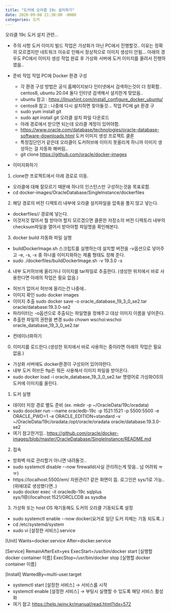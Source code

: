 ```yaml
---
title: "도커에 오라클 19c 설치하기"
date: 2020-09-08 21:30:00 -0000
categories: 도커
---
```

오라클 19c 도커 설치 관련...

* 주의 사항 
도커 이미지 빌드 작업은 가상화가 아닌 PC에서 진행할것.. 이유는 정확히 모르겠지만 네트워크 이슈로 인해서 정상적으로 이미지 생성이 안됨... 
아래의 경우도 PC에서 이미지 생성 작업 완료 후 가상화 서버에 도커 이미지를 올려서 진행하였음..

* 준비 작업 
작업 PC에 Docker 환경 구성
  - 각 환경 구성 방법은 공식 홈페이지보다 인터넷에서 검색하는것이 더 정확함.. centos8, ubuntu 20.04 둘다 인터넷 검색해서 설치한게 맞았음..
  - ubuntu 참고 : https://linuxhint.com/install_configure_docker_ubuntu/
  - centos8 참고 : 나중에 다시 설치하면 찾아둘것...
작업 PC에 git 환경 구
  - sudo yum install git
  - sudo apt install git
오라클 설치 파일 다운로드
  - 아래 경로에서 받으면 되는데 오라클 계정이 있어야함.
  - https://www.oracle.com/database/technologies/oracle-database-software-downloads.html
도커 이미지 생성 프로젝트 클론
  - 특정집단인거 같은데 오라클이 도커허브에 이미지 못올리게 하니까 이미지 생성하는 걸 자동화 해버림..
  - git clone https://github.com/oracle/docker-images

* 이미지화하기 
1. clone한 프로젝트에서 아래 경로로 이동.
  - 오라클에 대해 잘모르기 때문에 하나의 인스턴스만 구성하는것을 목표로함.
  - cd docker-images/OracleDatabase/SingleInstance/dockerfiles
2. 해당 경로의 버전 디렉토리 내부에 오라클 설치파일을 압축을 풀지 않고 넣는다.
  - dockerfiles/<version>/ 경로에 넣는다.
  - 이것저것 많아서 뭘 받아야 할지 모르겠으면 클론한 저장소의 버전 디렉토리 내부의 checksum파일을 열어서 받아야할 파일명을 확인해본다.
3. docker build 자동화 파일 실행
 - buildDockerImage.sh 스크립트를 실행하는데 설치할 버전을 -v옵션으로 넣어주고 -e, -s, -x 중 하나를 이미지화하는 제품 형태도 정해 준다.
 - sudo ./dockerfiles/buildDockerImage.sh -v 19.3.0 -s
4. 내부 도커허브에 올리거나 이미지를 tar파일로 추출한다. (생성한 위치에서 바로 사용한다면 아래의 작업은 필요 없음.)
 - 허브가 없어서 허브에 올리는건 나중에..
 - 이미지 확인 sudo docker images
 - 이미지 추출 sudo docker save -o oracle_database_19_3_0_se2.tar oracle/database:19.3.0-se2
 - 파라미터는 -o옵션으로 추출되는 파일명을 정해주고 대상 이미지 이름을 넣어준다.
 - 추출한 파일의 권한을 변경 sudo chown wschoi:wschoi oracle_database_19_3_0_se2.tar

* 컨테이너화하기
0. 이미지를 로드한다.(생성한 위치에서 바로 사용하는 중이라면 아래의 작업은 필요 없음.)
 - 가상화 서버에도 docker환경이 구성되어 있어야한다.
 - 내부 도커 허브든 ftp든 뭐든 사용해서 이미지 파일을 받아온다.
 - sudo docker load -i oracle_database_19_3_0_se2.tar 명령어로 가상화OS의 도커에 이미지를 올린다.
1. 도커 실행
 - 데이터 저장 경로 별도 준비 (ex. mkdir -p ~/OracleData/19c/oradata)
 - sudo doocker run --name oracledb-19c -p 1521:1521 -p 5500:5500 -e ORACLE_PWD=1 -e ORACLE_EDITION=standard -v ~/OracleData/19c/oradata:/opt/oracle/oradata oracle/database:19.3.0-se2
 - 여기 참고한거임.. https://github.com/oracle/docker-images/blob/master/OracleDatabase/SingleInstance/README.md
2. 접속 
 - 방화벽 따로 관리할거 아니면 내려둘것.. 
 - sudo systemctl disable --now firewalld(사실 관리하는게 맞음.. 넘 어려워 ㅠㅠ)
 - https://localhost:5500/em/ 자원관리? 같은 화면이 뜸. 로그인은 sys/1로 가능..(위에대로 생성했다면..)
 - sudo docker exec -it oracledb-19c sqlplus sys/1@//localhost:1521/ORCLCDB as sysdba
3. 가상화 또는 host OS 재기동해도 도커의 오라클 기동되도록 설정
 - sudo systemctl enable --now docker(요거로 일단 도커 자체는 기동 되도록..)
 - cd /etc/systemd/system
 - sudo vi [설정한 서비스].service

[Unit]
Wants=docker.service
After=docker.service
 
[Service]
RemainAfterExit=yes
ExecStart=/usr/bin/docker start [실행할 docker container 이름]
ExecStop=/usr/bin/docker stop [실행할 docker container 이름]
 
[Install]
WantedBy=multi-user.target

 - systemctl start [설정한 서비스] → 서비스를 시작
 - systemctl enable [설정한 서비스] → 부팅시 실행할 수 있도록 해당 서비스 활성화
 - 여기 참고 https://help.iwinv.kr/manual/read.html?idx=572
